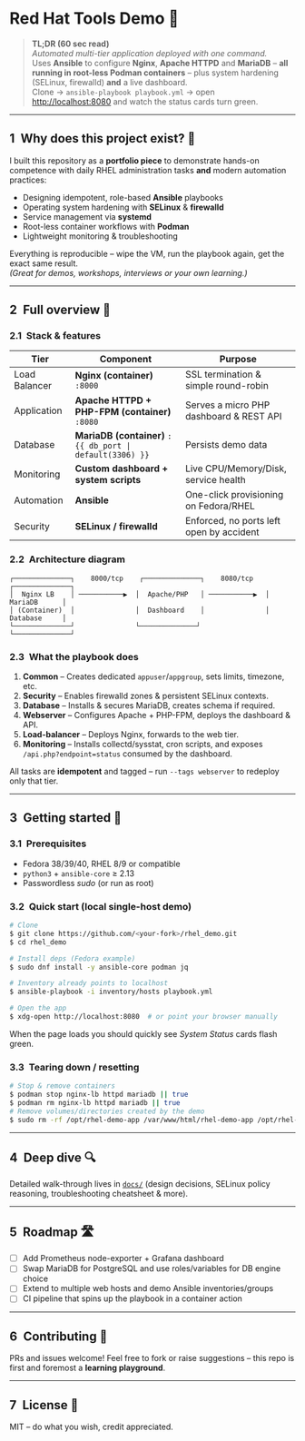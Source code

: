 # Red Hat Tools Demo 🚀

> **TL;DR (60 sec read)**  
> *Automated multi-tier application deployed with one command.*  
> Uses **Ansible** to configure **Nginx**, **Apache HTTPD** and **MariaDB** – **all running in root-less Podman containers** – plus system hardening (SELinux, firewalld) **and** a live dashboard.  
> Clone → `ansible-playbook playbook.yml` → open <http://localhost:8080> and watch the status cards turn green.

---

## 1 Why does this project exist? 🤔

I built this repository as a **portfolio piece** to demonstrate hands-on competence with daily RHEL administration tasks **and** modern automation practices:

* Designing idempotent, role-based **Ansible** playbooks
* Operating system hardening with **SELinux** & **firewalld**
* Service management via **systemd**
* Root-less container workflows with **Podman**
* Lightweight monitoring & troubleshooting

Everything is reproducible – wipe the VM, run the playbook again, get the exact same result.  
*(Great for demos, workshops, interviews or your own learning.)*

---

## 2 Full overview 📝

### 2.1 Stack & features

| Tier | Component | Purpose |
|------|-----------|---------|
| Load Balancer | **Nginx (container)** `:8000` | SSL termination & simple round-robin |
| Application | **Apache HTTPD + PHP-FPM (container)** `:8080` | Serves a micro PHP dashboard & REST API |
| Database | **MariaDB (container)** `:{{ db_port \| default(3306) }}` | Persists demo data |
| Monitoring | **Custom dashboard + system scripts** | Live CPU/Memory/Disk, service health |
| Automation | **Ansible** | One-click provisioning on Fedora/RHEL |
| Security | **SELinux / firewalld** | Enforced, no ports left open by accident |

### 2.2 Architecture diagram

```text
┌──────────────┐    8000/tcp    ┌──────────────┐    8080/tcp    ┌──────────────┐
│  Nginx LB    │ ───────────▶  │  Apache/PHP   │ ───────────▶  │  MariaDB      │
│ (Container)  │               │  Dashboard    │               │  Database     │
└──────────────┘               └──────────────┘               └──────────────┘
```

### 2.3 What the playbook does

1. **Common** – Creates dedicated `appuser`/`appgroup`, sets limits, timezone, etc.
2. **Security** – Enables firewalld zones & persistent SELinux contexts.
3. **Database** – Installs & secures MariaDB, creates schema if required.
4. **Webserver** – Configures Apache + PHP-FPM, deploys the dashboard & API.
5. **Load-balancer** – Deploys Nginx, forwards to the web tier.
6. **Monitoring** – Installs collectd/sysstat, cron scripts, and exposes `/api.php?endpoint=status` consumed by the dashboard.

All tasks are **idempotent** and tagged – run `--tags webserver` to redeploy only that tier.

---

## 3 Getting started 🏁

### 3.1 Prerequisites

* Fedora 38/39/40, RHEL 8/9 or compatible
* `python3` + `ansible-core` ≥ 2.13
* Passwordless *sudo* (or run as root)

### 3.2 Quick start (local single-host demo)

```bash
# Clone
$ git clone https://github.com/<your-fork>/rhel_demo.git
$ cd rhel_demo

# Install deps (Fedora example)
$ sudo dnf install -y ansible-core podman jq

# Inventory already points to localhost
$ ansible-playbook -i inventory/hosts playbook.yml

# Open the app
$ xdg-open http://localhost:8080  # or point your browser manually
```

When the page loads you should quickly see *System Status* cards flash green.

### 3.3 Tearing down / resetting

```bash
# Stop & remove containers
$ podman stop nginx-lb httpd mariadb || true
$ podman rm nginx-lb httpd mariadb || true
# Remove volumes/directories created by the demo
$ sudo rm -rf /opt/rhel-demo-app /var/www/html/rhel-demo-app /opt/rhel-demo-app/db_data
```

---

## 4 Deep dive 🔍

Detailed walk-through lives in [`docs/`](docs/) (design decisions, SELinux policy reasoning, troubleshooting cheatsheet & more).

---

## 5 Roadmap 🛣️

- [ ] Add Prometheus node-exporter + Grafana dashboard
- [ ] Swap MariaDB for PostgreSQL and use roles/variables for DB engine choice
- [ ] Extend to multiple web hosts and demo Ansible inventories/groups
- [ ] CI pipeline that spins up the playbook in a container action

---

## 6 Contributing 🤝

PRs and issues welcome! Feel free to fork or raise suggestions – this repo is first and foremost a **learning playground**.

---

## 7 License 📝

MIT – do what you wish, credit appreciated. 
